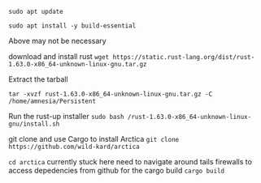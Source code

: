 `sudo apt update`

`sudo apt install -y build-essential`

Above may not be necessary

download and install rust
`wget https://static.rust-lang.org/dist/rust-1.63.0-x86_64-unknown-linux-gnu.tar.gz`

Extract the tarball

`tar -xvzf rust-1.63.0-x86_64-unknown-linux-gnu.tar.gz -C /home/amnesia/Persistent`

Run the rust-up installer
`sudo bash /rust-1.63.0-x86_64-unknown-linux-gnu/install.sh`

git clone and use Cargo to install Arctica
`git clone https://github.com/wild-kard/arctica`

`cd arctica`
currently stuck here need to navigate around tails firewalls to access depedencies from github for the cargo build
`cargo build`

